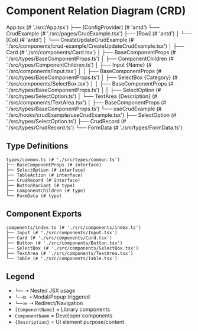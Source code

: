 # Component Relation Diagram (CRD)

App.tsx (# './src/App.tsx')
├── [ConfigProvider] (# 'antd')
           └── CrudExample (# './src/pages/CrudExample.tsx')
               ├── [Row] (# 'antd')
               │   └── [Col] (# 'antd')
               │       └── CreateUpdateCrudExample (# './src/components/crud-example/CreateUpdateCrudExample.tsx')
               │            ├── Card (# './src/components/Card.tsx')
               │                ├── BaseComponentProps (# './src/types/BaseComponentProps.ts')
               │                ├── ComponentChildren (# './src/types/ComponentChildren.ts')
               │                   ├── Input {Name} (# './src/components/Input.tsx')
               │                   │   ├── BaseComponentProps (# './src/types/BaseComponentProps.ts')
               │                   ├── SelectBox {Category} (# './src/components/SelectBox.tsx')
               │                   │   ├── BaseComponentProps (# './src/types/BaseComponentProps.ts')
               │                   │   ├── SelectOption (# './src/types/SelectOption.ts')
               │                   └── TextArea {Description} (# './src/components/TextArea.tsx')
               │                       ├── BaseComponentProps (# './src/types/BaseComponentProps.ts')
               └── useCrudExample (# './src/hooks/crudExample/useCrudExample.tsx')
                   ├── SelectOption (# './src/types/SelectOption.ts')
                   ├── CrudRecord (# './src/types/CrudRecord.ts')
                   └── FormData (# './src/types/FormData.ts')





## Type Definitions

```
types/common.ts (# './src/types/common.ts')
├── BaseComponentProps (# interface)
├── SelectOption (# interface)
├── TableAction (# interface)
├── CrudRecord (# interface)
├── ButtonVariant (# type)
├── ComponentChildren (# type)
└── FormData (# type)
```

## Component Exports

```
components/index.ts (# './src/components/index.ts')
├── Input (# './src/components/Input.tsx')
├── Card (# './src/components/Card.tsx')
├── Button (# './src/components/Button.tsx')
├── SelectBox (# './src/components/SelectBox.tsx')
├── TextArea (# './src/components/TextArea.tsx')
└── Table (# './src/components/Table.tsx')
```

## Legend

- `└──` ➝ Nested JSX usage
- `└──⧉` ➝ Modal/Popup triggered
- `└──≫` ➝ Redirect/Navigation
- `[ComponentName]` = Library components
- `ComponentName` = Developer components
- `{Description}` = UI element purpose/content